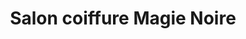 ---
title: "Salon coiffure Magie Noire"
url: /mont-laurier/salon-coiffure-magie-noire/
shop: hairdresser
---